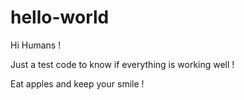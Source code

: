 # hello-world

Hi Humans !

Just a test code to know if everything is working well !

Eat apples and keep your smile !
